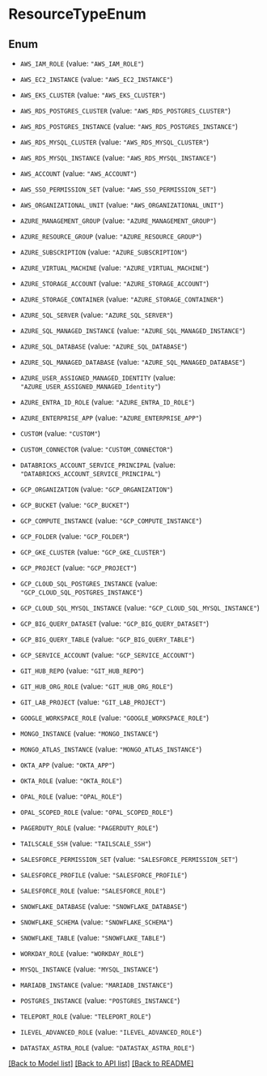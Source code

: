 # ResourceTypeEnum

## Enum


* `AWS_IAM_ROLE` (value: `"AWS_IAM_ROLE"`)

* `AWS_EC2_INSTANCE` (value: `"AWS_EC2_INSTANCE"`)

* `AWS_EKS_CLUSTER` (value: `"AWS_EKS_CLUSTER"`)

* `AWS_RDS_POSTGRES_CLUSTER` (value: `"AWS_RDS_POSTGRES_CLUSTER"`)

* `AWS_RDS_POSTGRES_INSTANCE` (value: `"AWS_RDS_POSTGRES_INSTANCE"`)

* `AWS_RDS_MYSQL_CLUSTER` (value: `"AWS_RDS_MYSQL_CLUSTER"`)

* `AWS_RDS_MYSQL_INSTANCE` (value: `"AWS_RDS_MYSQL_INSTANCE"`)

* `AWS_ACCOUNT` (value: `"AWS_ACCOUNT"`)

* `AWS_SSO_PERMISSION_SET` (value: `"AWS_SSO_PERMISSION_SET"`)

* `AWS_ORGANIZATIONAL_UNIT` (value: `"AWS_ORGANIZATIONAL_UNIT"`)

* `AZURE_MANAGEMENT_GROUP` (value: `"AZURE_MANAGEMENT_GROUP"`)

* `AZURE_RESOURCE_GROUP` (value: `"AZURE_RESOURCE_GROUP"`)

* `AZURE_SUBSCRIPTION` (value: `"AZURE_SUBSCRIPTION"`)

* `AZURE_VIRTUAL_MACHINE` (value: `"AZURE_VIRTUAL_MACHINE"`)

* `AZURE_STORAGE_ACCOUNT` (value: `"AZURE_STORAGE_ACCOUNT"`)

* `AZURE_STORAGE_CONTAINER` (value: `"AZURE_STORAGE_CONTAINER"`)

* `AZURE_SQL_SERVER` (value: `"AZURE_SQL_SERVER"`)

* `AZURE_SQL_MANAGED_INSTANCE` (value: `"AZURE_SQL_MANAGED_INSTANCE"`)

* `AZURE_SQL_DATABASE` (value: `"AZURE_SQL_DATABASE"`)

* `AZURE_SQL_MANAGED_DATABASE` (value: `"AZURE_SQL_MANAGED_DATABASE"`)

* `AZURE_USER_ASSIGNED_MANAGED_IDENTITY` (value: `"AZURE_USER_ASSIGNED_MANAGED_Identity"`)

* `AZURE_ENTRA_ID_ROLE` (value: `"AZURE_ENTRA_ID_ROLE"`)

* `AZURE_ENTERPRISE_APP` (value: `"AZURE_ENTERPRISE_APP"`)

* `CUSTOM` (value: `"CUSTOM"`)

* `CUSTOM_CONNECTOR` (value: `"CUSTOM_CONNECTOR"`)

* `DATABRICKS_ACCOUNT_SERVICE_PRINCIPAL` (value: `"DATABRICKS_ACCOUNT_SERVICE_PRINCIPAL"`)

* `GCP_ORGANIZATION` (value: `"GCP_ORGANIZATION"`)

* `GCP_BUCKET` (value: `"GCP_BUCKET"`)

* `GCP_COMPUTE_INSTANCE` (value: `"GCP_COMPUTE_INSTANCE"`)

* `GCP_FOLDER` (value: `"GCP_FOLDER"`)

* `GCP_GKE_CLUSTER` (value: `"GCP_GKE_CLUSTER"`)

* `GCP_PROJECT` (value: `"GCP_PROJECT"`)

* `GCP_CLOUD_SQL_POSTGRES_INSTANCE` (value: `"GCP_CLOUD_SQL_POSTGRES_INSTANCE"`)

* `GCP_CLOUD_SQL_MYSQL_INSTANCE` (value: `"GCP_CLOUD_SQL_MYSQL_INSTANCE"`)

* `GCP_BIG_QUERY_DATASET` (value: `"GCP_BIG_QUERY_DATASET"`)

* `GCP_BIG_QUERY_TABLE` (value: `"GCP_BIG_QUERY_TABLE"`)

* `GCP_SERVICE_ACCOUNT` (value: `"GCP_SERVICE_ACCOUNT"`)

* `GIT_HUB_REPO` (value: `"GIT_HUB_REPO"`)

* `GIT_HUB_ORG_ROLE` (value: `"GIT_HUB_ORG_ROLE"`)

* `GIT_LAB_PROJECT` (value: `"GIT_LAB_PROJECT"`)

* `GOOGLE_WORKSPACE_ROLE` (value: `"GOOGLE_WORKSPACE_ROLE"`)

* `MONGO_INSTANCE` (value: `"MONGO_INSTANCE"`)

* `MONGO_ATLAS_INSTANCE` (value: `"MONGO_ATLAS_INSTANCE"`)

* `OKTA_APP` (value: `"OKTA_APP"`)

* `OKTA_ROLE` (value: `"OKTA_ROLE"`)

* `OPAL_ROLE` (value: `"OPAL_ROLE"`)

* `OPAL_SCOPED_ROLE` (value: `"OPAL_SCOPED_ROLE"`)

* `PAGERDUTY_ROLE` (value: `"PAGERDUTY_ROLE"`)

* `TAILSCALE_SSH` (value: `"TAILSCALE_SSH"`)

* `SALESFORCE_PERMISSION_SET` (value: `"SALESFORCE_PERMISSION_SET"`)

* `SALESFORCE_PROFILE` (value: `"SALESFORCE_PROFILE"`)

* `SALESFORCE_ROLE` (value: `"SALESFORCE_ROLE"`)

* `SNOWFLAKE_DATABASE` (value: `"SNOWFLAKE_DATABASE"`)

* `SNOWFLAKE_SCHEMA` (value: `"SNOWFLAKE_SCHEMA"`)

* `SNOWFLAKE_TABLE` (value: `"SNOWFLAKE_TABLE"`)

* `WORKDAY_ROLE` (value: `"WORKDAY_ROLE"`)

* `MYSQL_INSTANCE` (value: `"MYSQL_INSTANCE"`)

* `MARIADB_INSTANCE` (value: `"MARIADB_INSTANCE"`)

* `POSTGRES_INSTANCE` (value: `"POSTGRES_INSTANCE"`)

* `TELEPORT_ROLE` (value: `"TELEPORT_ROLE"`)

* `ILEVEL_ADVANCED_ROLE` (value: `"ILEVEL_ADVANCED_ROLE"`)

* `DATASTAX_ASTRA_ROLE` (value: `"DATASTAX_ASTRA_ROLE"`)


[[Back to Model list]](../README.md#documentation-for-models) [[Back to API list]](../README.md#documentation-for-api-endpoints) [[Back to README]](../README.md)


